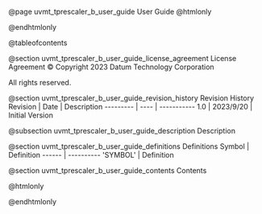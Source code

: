 @page uvmt_tprescaler_b_user_guide User Guide
@htmlonly
<div class="autonumbering">
@endhtmlonly


@tableofcontents


@section uvmt_tprescaler_b_user_guide_license_agreement License Agreement
© Copyright 2023 Datum Technology Corporation

All rights reserved.


@section uvmt_tprescaler_b_user_guide_revision_history Revision History
Revision  | Date | Description
--------- | ---- | -----------
1.0 | 2023/9/20 | Initial Version

@subsection uvmt_tprescaler_b_user_guide_description Description


@section uvmt_tprescaler_b_user_guide_definitions Definitions
Symbol | Definition
------ | ----------
 'SYMBOL' | Definition


@section uvmt_tprescaler_b_user_guide_contents Contents


@htmlonly
</div>
@endhtmlonly